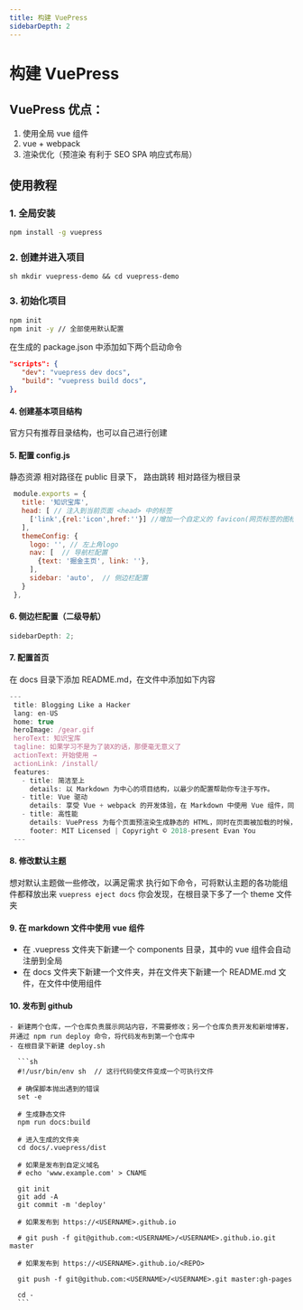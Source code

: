 ```yaml
---
title: 构建 VuePress
sidebarDepth: 2
---
```


# 构建 VuePress

## VuePress 优点：

1.  使用全局 vue 组件
2.  vue + webpack
3.  渲染优化（预渲染 有利于 SEO SPA 响应式布局）

## 使用教程

### 1. 全局安装

```sh
npm install -g vuepress
```

### 2. 创建并进入项目

`sh mkdir vuepress-demo && cd vuepress-demo`

### 3. 初始化项目

```sh
npm init
npm init -y // 全部使用默认配置
```

在生成的 package.json 中添加如下两个启动命令

```json
"scripts": {
   "dev": "vuepress dev docs",
   "build": "vuepress build docs",
},
```

#### 4. 创建基本项目结构

官方只有推荐目录结构，也可以自己进行创建

#### 5. 配置 config.js

静态资源 相对路径在 public 目录下，
路由跳转 相对路径为根目录

```js
 module.exports = {
   title: '知识宝库',
   head: [ // 注入到当前页面 <head> 中的标签
     ['link',{rel:'icon',href:''}] //增加一个自定义的 favicon(网页标签的图标)
   ],
   themeConfig: {
     logo: '', // 左上角logo
     nav: [  // 导航栏配置
       {text: '掘金主页', link: ''},
     ],
     sidebar: 'auto',  // 侧边栏配置
   }
 },

```

#### 6. 侧边栏配置（二级导航）

```js
sidebarDepth: 2;
```

#### 7. 配置首页

在 docs 目录下添加 README.md，在文件中添加如下内容

```js
---
 title: Blogging Like a Hacker
 lang: en-US
 home: true
 heroImage: /gear.gif
 heroText: 知识宝库
 tagline: 如果学习不是为了装X的话，那便毫无意义了
 actionText: 开始使用 →
 actionLink: /install/
 features:
   - title: 简洁至上
     details: 以 Markdown 为中心的项目结构，以最少的配置帮助你专注于写作。
   - title: Vue 驱动
     details: 享受 Vue + webpack 的开发体验，在 Markdown 中使用 Vue 组件，同时可以使用 Vue 来开发自定义主题。
   - title: 高性能
     details: VuePress 为每个页面预渲染生成静态的 HTML，同时在页面被加载的时候，将作为 SPA 运行。
     footer: MIT Licensed | Copyright © 2018-present Evan You
 ---
```

#### 8. 修改默认主题

想对默认主题做一些修改，以满足需求
执行如下命令，可将默认主题的各功能组件都释放出来
`vuepress eject docs`
你会发现，在根目录下多了一个 theme 文件夹

#### 9. 在 markdown 文件中使用 vue 组件

- 在 .vuepress 文件夹下新建一个 components 目录，其中的 vue 组件会自动注册到全局
- 在 docs 文件夹下新建一个文件夹，并在文件夹下新建一个 README.md 文件，在文件中使用组件

#### 10. 发布到 github

    - 新建两个仓库，一个仓库负责展示网站内容，不需要修改；另一个仓库负责开发和新增博客，并通过 npm run deploy 命令，将代码发布到第一个仓库中
    - 在根目录下新建 deploy.sh

      ```sh
      #!/usr/bin/env sh  // 这行代码使文件变成一个可执行文件

      # 确保脚本抛出遇到的错误
      set -e

      # 生成静态文件
      npm run docs:build

      # 进入生成的文件夹
      cd docs/.vuepress/dist

      # 如果是发布到自定义域名
      # echo 'www.example.com' > CNAME

      git init
      git add -A
      git commit -m 'deploy'

      # 如果发布到 https://<USERNAME>.github.io

      # git push -f git@github.com:<USERNAME>/<USERNAME>.github.io.git master

      # 如果发布到 https://<USERNAME>.github.io/<REPO>

      git push -f git@github.com:<USERNAME>/<USERNAME>.git master:gh-pages

      cd -
      ```
